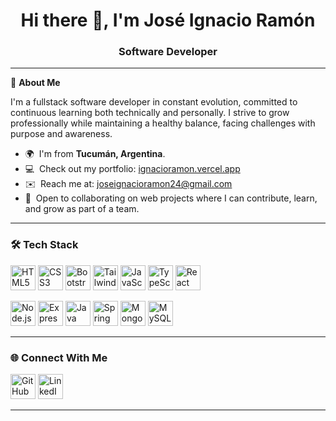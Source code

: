 <h1 align="center">Hi there 👋, I'm José Ignacio Ramón</h1>
<h3 align="center">Software Developer</h3>

---

🎯 **About Me**

I'm a fullstack software developer in constant evolution, committed to continuous learning both technically and personally. I strive to grow professionally while maintaining a healthy balance, facing challenges with purpose and awareness.

- 🌍  I'm from **Tucumán, Argentina**.  
- 💻  Check out my portfolio: [ignacioramon.vercel.app](https://ignacioramon.vercel.app)  
- ✉️  Reach me at: [joseignacioramon24@gmail.com](mailto:joseignacioramon24@gmail.com)  
- 🤝  Open to collaborating on web projects where I can contribute, learn, and grow as part of a team. 

---

### 🛠️ Tech Stack

<p align="left">
  <a href="https://developer.mozilla.org/en-US/docs/Web/HTML" target="_blank" style="outline: none;"><img width="40" src="https://img.icons8.com/color/96/html-5--v1.png" alt="HTML5"/></a>
  <a href="https://developer.mozilla.org/en-US/docs/Web/CSS" target="_blank" style="outline: none;"><img width="40" src="https://img.icons8.com/color/96/css3.png" alt="CSS3"/></a>
  <a href="https://getbootstrap.com/" target="_blank" style="outline: none;"><img width="40" src="https://img.icons8.com/color/96/bootstrap--v2.png" alt="Bootstrap"/></a>
  <a href="https://tailwindcss.com/" target="_blank" style="outline: none;"><img width="40" src="https://img.icons8.com/color/96/tailwindcss.png" alt="Tailwind"/></a>
  <a href="https://developer.mozilla.org/en-US/docs/Web/JavaScript" target="_blank" style="outline: none;"><img width="40" src="https://img.icons8.com/color/96/javascript--v1.png" alt="JavaScript"/></a>
 <a href="https://www.typescriptlang.org/" target="_blank" style="outline: none;"><img width="40" src="https://img.icons8.com/color/96/typescript.png" alt="TypeScript"/></a>
  <a href="https://react.dev/" target="_blank" style="outline: none;"><img width="40" src="https://img.icons8.com/external-tal-revivo-color-tal-revivo/96/external-react-a-javascript-library-for-building-user-interfaces-logo-color-tal-revivo.png" alt="React"/></a>
</p>

<p align="left">
  <a href="https://nodejs.org/en/" target="_blank" style="outline: none;"><img width="40" src="https://cdn-icons-png.flaticon.com/512/5968/5968322.png" alt="Node.js"/></a>
  <a href="https://expressjs.com/" target="_blank" style="outline: none;"><img width="40" src="https://img.icons8.com/ios/100/FFFFFF/express-js.png" alt="Express"/></a>
 <a href="https://www.java.com/" target="_blank" style="outline: none;"><img width="40" src="https://img.icons8.com/color/96/java-coffee-cup-logo--v1.png" alt="Java"/></a>
  <a href="https://spring.io/projects/spring-boot" target="_blank" style="outline: none;"><img width="40" src="https://img.icons8.com/color/48/spring-logo.png" alt="Spring Boot"/></a>
  <a href="https://www.mongodb.com/" target="_blank" style="outline: none;"><img width="40" src="https://img.icons8.com/color/48/mongo-db.png" alt="MongoDB"/></a>
  <a href="https://www.mysql.com/" target="_blank" style="outline: none;"><img width="40" src="https://img.icons8.com/color/48/my-sql.png" alt="MySQL"/></a>
</p>

---

### 🌐 Connect With Me

<p align="left">
  <a href="https://github.com/IgnacioRMN" target="_blank" style="outline: none;"><img width="40" src="https://img.icons8.com/color-glass/96/github--v1.png" alt="GitHub"/></a>
  <a href="https://www.linkedin.com/in/igramon/" target="_blank" style="outline: none;"><img width="40" src="https://img.icons8.com/color/96/linkedin.png" alt="LinkedIn"/></a>

</p>

---
